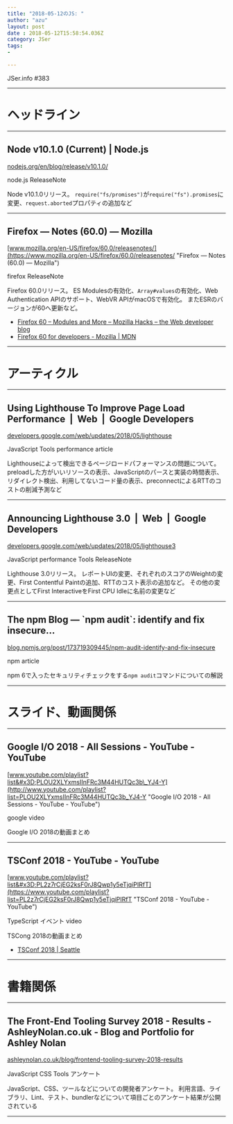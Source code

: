 ```yaml
---
title: "2018-05-12のJS: "
author: "azu"
layout: post
date : 2018-05-12T15:58:54.036Z
category: JSer
tags:
-

---
```


JSer.info #383

----

<h1 class="site-genre">ヘッドライン</h1>

----

## Node v10.1.0 (Current) | Node.js
[nodejs.org/en/blog/release/v10.1.0/](https://nodejs.org/en/blog/release/v10.1.0/ "Node v10.1.0 (Current) | Node.js")
<p class="jser-tags jser-tag-icon"><span class="jser-tag">node.js</span> <span class="jser-tag">ReleaseNote</span></p>

Node v10.1.0リリース。
`require("fs/promises")`が`require("fs").promises`に変更、`request.aborted`プロパティの追加など


----

## Firefox — Notes (60.0) — Mozilla
[www.mozilla.org/en-US/firefox/60.0/releasenotes/](https://www.mozilla.org/en-US/firefox/60.0/releasenotes/ "Firefox — Notes (60.0) — Mozilla")
<p class="jser-tags jser-tag-icon"><span class="jser-tag">firefox</span> <span class="jser-tag">ReleaseNote</span></p>

Firefox 60.0リリース。
ES Modulesの有効化、`Array#values`の有効化、Web Authentication APIのサポート、WebVR APIがmacOSで有効化。
またESRのバージョンが60へ更新など。

- [Firefox 60 – Modules and More – Mozilla Hacks – the Web developer blog](https://hacks.mozilla.org/2018/05/firefox-60-modules-and-more/ "Firefox 60 – Modules and More – Mozilla Hacks – the Web developer blog")
- [Firefox 60 for developers - Mozilla | MDN](https://developer.mozilla.org/ja/Firefox/Releases/60 "Firefox 60 for developers - Mozilla | MDN")

----
<h1 class="site-genre">アーティクル</h1>

----

## Using Lighthouse To Improve Page Load Performance  |  Web  |  Google Developers
[developers.google.com/web/updates/2018/05/lighthouse](https://developers.google.com/web/updates/2018/05/lighthouse "Using Lighthouse To Improve Page Load Performance  |  Web  |  Google Developers")
<p class="jser-tags jser-tag-icon"><span class="jser-tag">JavaScript</span> <span class="jser-tag">Tools</span> <span class="jser-tag">performance</span> <span class="jser-tag">article</span></p>

Lighthouseによって検出できるページロードパフォーマンスの問題について。
preloadした方がいいリソースの表示、JavaScriptのパースと実装の時間表示、リダイレクト検出、利用してないコード量の表示、preconnectによるRTTのコストの削減予測など


----

## Announcing Lighthouse 3.0  |  Web  |  Google Developers
[developers.google.com/web/updates/2018/05/lighthouse3](https://developers.google.com/web/updates/2018/05/lighthouse3 "Announcing Lighthouse 3.0  |  Web  |  Google Developers")
<p class="jser-tags jser-tag-icon"><span class="jser-tag">JavaScript</span> <span class="jser-tag">performance</span> <span class="jser-tag">Tools</span> <span class="jser-tag">ReleaseNote</span></p>

Lighthouse 3.0リリース。
レポートUIの変更、それぞれのスコアのWeightの変更、First Contentful Paintの追加、RTTのコスト表示の追加など。
その他の変更点としてFirst InteractiveをFirst CPU Idleに名前の変更など


----

## The npm Blog — \`npm audit\`: identify and fix insecure...
[blog.npmjs.org/post/173719309445/npm-audit-identify-and-fix-insecure](https://blog.npmjs.org/post/173719309445/npm-audit-identify-and-fix-insecure "The npm Blog — \`npm audit\`: identify and fix insecure...")
<p class="jser-tags jser-tag-icon"><span class="jser-tag">npm</span> <span class="jser-tag">article</span></p>

npm 6で入ったセキュリティチェックをする`npm audit`コマンドについての解説


----
<h1 class="site-genre">スライド、動画関係</h1>

----

## Google I/O 2018 - All Sessions - YouTube - YouTube
[www.youtube.com/playlist?list&#x3D;PLOU2XLYxmsIInFRc3M44HUTQc3b\_YJ4-Y](http://www.youtube.com/playlist?list=PLOU2XLYxmsIInFRc3M44HUTQc3b_YJ4-Y "Google I/O 2018 - All Sessions - YouTube - YouTube")
<p class="jser-tags jser-tag-icon"><span class="jser-tag">google</span> <span class="jser-tag">video</span></p>

Google I/O 2018の動画まとめ


----

## TSConf 2018 - YouTube - YouTube
[www.youtube.com/playlist?list&#x3D;PL2z7rCjEG2ksF0rJ8Qwp1y5eTjqiPIRfT](https://www.youtube.com/playlist?list=PL2z7rCjEG2ksF0rJ8Qwp1y5eTjqiPIRfT "TSConf 2018 - YouTube - YouTube")
<p class="jser-tags jser-tag-icon"><span class="jser-tag">TypeScript</span> <span class="jser-tag">イベント</span> <span class="jser-tag">video</span></p>

TSCong 2018の動画まとめ

- [TSConf 2018 | Seattle](https://tsconf.io/ "TSConf 2018 | Seattle")

----
<h1 class="site-genre">書籍関係</h1>

----

## The Front-End Tooling Survey 2018 - Results - AshleyNolan.co.uk - Blog and Portfolio for Ashley Nolan
[ashleynolan.co.uk/blog/frontend-tooling-survey-2018-results](https://ashleynolan.co.uk/blog/frontend-tooling-survey-2018-results "The Front-End Tooling Survey 2018 - Results - AshleyNolan.co.uk - Blog and Portfolio for Ashley Nolan")
<p class="jser-tags jser-tag-icon"><span class="jser-tag">JavaScript</span> <span class="jser-tag">CSS</span> <span class="jser-tag">Tools</span> <span class="jser-tag">アンケート</span></p>

JavaScript、CSS、ツールなどについての開発者アンケート。
利用言語、ライブラリ、Lint、テスト、bundlerなどについて項目ごとのアンケート結果が公開されている


----
